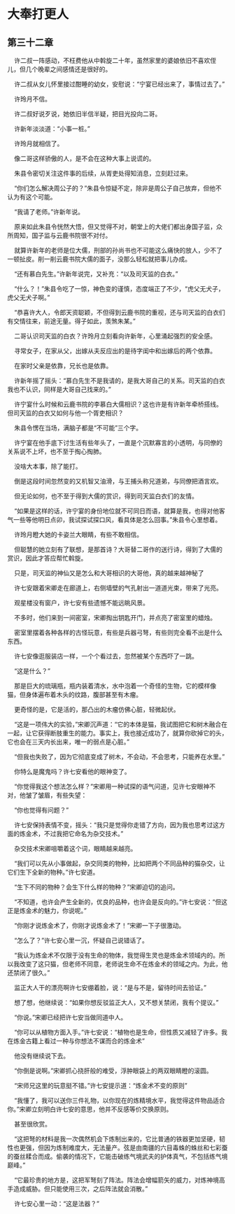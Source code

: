 # 大奉打更人 
 ## 第三十二章
     许二叔一阵感动，不枉费他从中斡旋二十年，虽然家里的婆娘依旧不喜欢侄儿，但几个晚辈之间感情还是很好的。

    许二叔从女儿怀里接过酣睡的幼女，安慰说：“宁宴已经出来了，事情过去了。”

    许玲月不信。

    许二叔好说歹说，她依旧半信半疑，把目光投向二哥。

    许新年淡淡道：“小事一桩。”

    许玲月就相信了。

    像二哥这样骄傲的人，是不会在这种大事上说谎的。

    朱县令密切关注这件事的后续，从胥吏处得知消息，立刻赶过来。

    “你们怎么解决周公子的？”朱县令惊疑不定，除非是周公子自己放弃，但他不认为有这个可能。

    “我请了老师。”许新年说。

    原来如此朱县令恍然大悟，但又觉得不对，朝堂上的大佬们都出身国子监，众所周知，国子监与云鹿书院很不对付。

    就算许新年的老师是位大儒，刑部的孙尚书也不可能这么痛快的放人，少不了一顿扯皮。削一削云鹿书院大儒的面子，没那么轻松就把事儿办成。

    “还有慕白先生。”许新年说完，又补充：“以及司天监的白衣。”

    “什么？！”朱县令吃了一惊，神色变的谨慎，态度端正了不少，“虎父无犬子，虎父无犬子啊。”

    “恭喜许大人，令郎天资聪颖，不但得到云鹿书院的重视，还与司天监的白衣们有交情往来，前途无量。得子如此，羡煞朱某。”

    二哥认识司天监的白衣？许玲月立刻看向许新年，心里涌起强烈的安全感。

    寻常女子，在家从父，出嫁从夫反应出的是待字闺中和出嫁后的两个依靠。

    在家时父亲是依靠，兄长也是依靠。

    许新年摇了摇头：“慕白先生不是我请的，是我大哥自己的关系。司天监的白衣我也不认识，同样是大哥自己找来的。”

    许宁宴什么时候和云鹿书院的李慕白大儒相识？这也许是有许新年牵桥搭线。但司天监的白衣又如何与他一个胥吏相识？

    朱县令愣在当场，满脑子都是“不可能”三个字。

    许宁宴在他手底下讨生活有些年头了，一直是个沉默寡言的小透明，与同僚的关系说不上坏，也不至于掏心掏肺。

    没啥大本事，除了能打。

    倒是这段时间忽然变的又机智又油滑，与王捕头称兄道弟，与同僚把酒言欢。

    但无论如何，也不至于得到大儒的赏识，得到司天监白衣们的友情。

    “如果是这样的话，许宁宴的身份地位就不可同日而语，就算是我，也得对他客气一些等他明日点卯，我试探试探口风，看具体是怎么回事。”朱县令心里想着。

    许玲月瞪大她的卡姿兰大眼睛，有些不敢相信。

    但聪慧的她立刻有了联想，是那首诗？大哥替二哥作的送行诗，得到了大儒的赏识，因此才答应帮忙斡旋。

    只是，司天监的神仙又是怎么和大哥相识的大哥他，真的越来越神秘了

    许七安跟着宋卿走在廊道上，右侧墙壁的气孔射出一道道光束，带来了光亮。

    观星楼没有窗户，许七安有些遗憾不能远眺风景。

    不多时，他们来到一间密室，宋卿掏出钥匙开门，并点亮了密室里的蜡烛。

    密室里摆着各种各样的古怪玩意，有些是兵器弓弩，有些则完全看不出是什么东西。

    许七安像逛服装店一样，一个个看过去，忽然被某个东西吓了一跳。

    “这是什么？”

    那是巨大的琉璃瓶，瓶内装着清水，水中泡着一个奇怪的生物，它的模样像猫，但身体遍布着木头的纹路，腹部甚至有木瘤。

    更奇怪的是，它是活的，那凸出的木瘤仿佛心脏，轻微起伏。

    “这是一项伟大的实验，”宋卿沉声道：“它的本体是猫，我试图把它和树木融合在一起，让它获得断肢重生的能力。事实上，我也接近成功了，就算你砍掉它的头，它也会在三天内长出来，唯一的弱点是心脏。”

    “但我也失败了，因为它彻底变成了树木，不会动，不会思考，只能养在水里。”

    你特么是魔鬼吗？许七安看他的眼神变了。

    “你觉得我这个想法怎么样？”宋卿用一种试探的语气问道，见许七安眼神不对，他皱了皱眉，有些失望：

    “你也觉得有问题？”

    许七安保持表情不变，摇头：“我只是觉得你走错了方向，因为我也思考过这方面的炼金术，不过我把它命名为杂交技术。”

    杂交技术宋卿咀嚼着这个词，眼睛越来越亮。

    “我们可以先从小事做起，杂交同类的物种，比如把两个不同品种的猫杂交，让它们生下全新的物种。”许七安道。

    “生下不同的物种？会生下什么样的物种？”宋卿迫切的追问。

    “不知道，也许会产生全新的，优良的品种，也许会是反向的。”许七安说：“但这正是炼金术的魅力，你说呢。”

    “你刚才说炼金术了，你刚才说炼金术了！”宋卿一下子很激动。

    “怎么了？”许七安心里一沉，怀疑自己说错话了。

    “我认为炼金术不仅限于没有生命的物体，我觉得生灵也是炼金术领域内的。所以我改变了这只猫，但老师不同意，老师说生命不在炼金术的领域之内。为此，他还禁闭了很久。”

    监正大人干的漂亮啊许七安绷着脸，说：“是与不是，留待时间去验证。”

    想了想，他继续说：“如果你想反驳监正大人，又不想关禁闭，我有个提议。”

    “你说。”宋卿已经把许七安当做同道中人。

    “你可以从植物方面入手。”许七安说：“植物也是生命，但性质又减轻了许多。我在炼金古籍上看过一种与你想法不谋而合的炼金术”

    他没有继续说下去。

    “你倒是说啊。”宋卿抓心挠肝般的难受，浮肿眼袋上的两双眼睛瞪的滚圆。

    “宋师兄这里的玩意挺不错。”许七安提示道：“炼金术不变的原则”

    “我懂了，我可以送你三件礼物，以你现在的炼精境水平，我觉得这件物品适合你。”宋卿立刻明白许七安的意思，他并不反感等价交换原则。

    甚至很欣赏。

    “这把弩的材料是我一次偶然机会下炼制出来的，它比普通的铁器更加坚硬，韧性也更强，但因为炼制难度大，无法量产。弦是由南疆的六目毒蛛的蛛丝和七彩蚕的蚕丝糅合而成。偷袭的情况下，它能击破练气境武夫的护体真气，不包括练气境巅峰。”

    “它最珍贵的地方是，这把军弩刻了阵法。阵法会增幅箭矢的威力，对炼神境高手造成威胁。但只能使用三次，之后阵法就会消散。”

    许七安心里一动：“这是法器？”